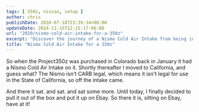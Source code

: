 ```yaml
---
tags: [ 350z, nissan, setup ]
author: chris
publishDate: 2010-07-18T23:39:34+00:00
updateDate: 2024-11-15T12:15:17-06:00
url: "2010/nismo-cold-air-intake-for-a-350z"
excerpt: "Discover the journey of a Nismo Cold Air Intake from being installed on Project350z, to removal, and finally its sale on eBay."
title: "Nismo Cold Air Intake for a 350z"
---
```


So when the Project350z was purchased in Colorado back in January it had a Nismo Cold Air Intake on it. Shortly thereafter I moved to California, and guess what? The Nismo isn't CARB legal, which means it isn't legal for use in the State of California, so off the intake came.

And there it sat. and sat. and sat some more. Until today, I finally decided to pull it out of the box and put it up on Ebay. So there it is, sitting on Ebay, have at it!
